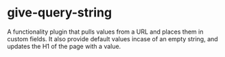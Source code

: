 # give-query-string
A functionality plugin that pulls values from a URL and places them in custom fields. It also provide default values incase of an empty string, and updates the H1 of the page with a value.
